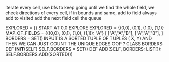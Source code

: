 iterate every cell, use bfs to keep going until we find the whole field,
we check directions of every cell,
if in bounds and same, add to field
always add to visited
add the next field cell the queue

EXPLORED = {}
START AT 0,0
EXPLORE
EXPLORED = {(0,0), (0,1), (1,0), (1,1)}
MAP_OF_FIELDS = {((0,0), (0,1), (1,0), (1,1)): "A"}
[
    ["A","A","B"],
    ["A","A","B"],
]
BORDERS = SET() INPUT IS A SORTED TUPLE OF TUPLES ( X, Y)
AND THEN WE CAN JUST COUNT THE UNIQUE EDGES
OOP ?
CLASS BORDERS:
    DEF __INIT__(SELF)
        SELF.BORDERS = SET()
    DEF ADD(SELF, BORDERS: LIST[]):
        SELF.BORDERS.ADD(SORTED())
